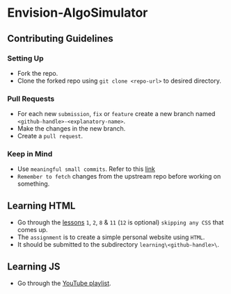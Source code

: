 # Envision-AlgoSimulator

## Contributing Guidelines
### Setting Up
- Fork the repo.
- Clone the forked repo using `git clone <repo-url>` to desired directory.
### Pull Requests
- For each new `submission`, `fix` or `feature` create a new branch named `<github-handle>-<explanatory-name>`.
- Make the changes in the new branch.
- Create a `pull request`.
### Keep in Mind
- Use `meaningful small commits`. Refer to this [link](https://cbea.ms/git-commit/)
- `Remember to fetch` changes from the upstream repo before working on something.

## Learning HTML
- Go through the [lessons](https://learn.shayhowe.com/html-css/) `1`, `2`, `8` & `11` (`12` is optional) `skipping any CSS` that comes up.
- The `assignment` is to create a simple personal website using `HTML`.
- It should be submitted to the subdirectory `learning\<github-handle>\`.

## Learning JS
- Go through the [YouTube playlist](https://youtu.be/HerCR8bw_GE).
